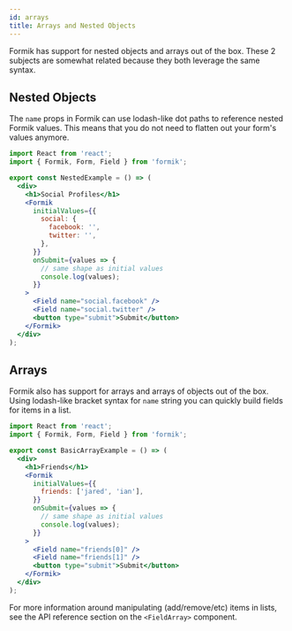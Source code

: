```yaml
---
id: arrays
title: Arrays and Nested Objects
---
```


Formik has support for nested objects and arrays out of the box. These 2 subjects are somewhat related because they both leverage the same syntax.

## Nested Objects

The `name` props in Formik can use lodash-like dot paths to reference nested Formik values. This means that you do not need to flatten out your form's values anymore.

```jsx
import React from 'react';
import { Formik, Form, Field } from 'formik';

export const NestedExample = () => (
  <div>
    <h1>Social Profiles</h1>
    <Formik
      initialValues={{
        social: {
          facebook: '',
          twitter: '',
        },
      }}
      onSubmit={values => {
        // same shape as initial values
        console.log(values);
      }}
    >
      <Field name="social.facebook" />
      <Field name="social.twitter" />
      <button type="submit">Submit</button>
    </Formik>
  </div>
);
```

## Arrays

Formik also has support for arrays and arrays of objects out of the box. Using lodash-like bracket syntax for `name` string you can quickly build fields for items in a list.

```jsx
import React from 'react';
import { Formik, Form, Field } from 'formik';

export const BasicArrayExample = () => (
  <div>
    <h1>Friends</h1>
    <Formik
      initialValues={{
        friends: ['jared', 'ian'],
      }}
      onSubmit={values => {
        // same shape as initial values
        console.log(values);
      }}
    >
      <Field name="friends[0]" />
      <Field name="friends[1]" />
      <button type="submit">Submit</button>
    </Formik>
  </div>
);
```

For more information around manipulating (add/remove/etc) items in lists, see the API reference section on the `<FieldArray>` component.
